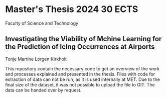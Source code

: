 # Master's Thesis 2024  30 ECTS
Faculty of Science and Technology

## Investigating the Viability of Mchine Learning for the Prediction of Icing Occurrences at Airports
Tonje Martine Lorgen Kirkholt



This repository contain the necessary code to get an overview of the work and processes explained and presented in the thesis. 
Files with code for extraction of data can not be run, as it is used internally at MET.
Due to the final size of the dataset, it was not possible to upload the file to GIT. The data can be handed over by request.

